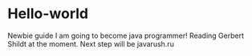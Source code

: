 # Hello-world
Newbie guide
I am going to become java programmer!
Reading Gerbert Shildt at the moment.
Next step will be javarush.ru
